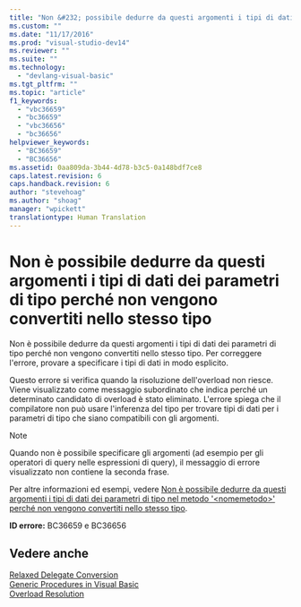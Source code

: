 ```yaml
---
title: "Non &#232; possibile dedurre da questi argomenti i tipi di dati dei parametri di tipo perch&#233; non vengono convertiti nello stesso tipo | Microsoft Docs"
ms.custom: ""
ms.date: "11/17/2016"
ms.prod: "visual-studio-dev14"
ms.reviewer: ""
ms.suite: ""
ms.technology: 
  - "devlang-visual-basic"
ms.tgt_pltfrm: ""
ms.topic: "article"
f1_keywords: 
  - "vbc36659"
  - "bc36659"
  - "vbc36656"
  - "bc36656"
helpviewer_keywords: 
  - "BC36659"
  - "BC36656"
ms.assetid: 0aa809da-3b44-4d78-b3c5-0a148bdf7ce8
caps.latest.revision: 6
caps.handback.revision: 6
author: "stevehoag"
ms.author: "shoag"
manager: "wpickett"
translationtype: Human Translation
---
```

# Non &#232; possibile dedurre da questi argomenti i tipi di dati dei parametri di tipo perch&#233; non vengono convertiti nello stesso tipo
Non è possibile dedurre da questi argomenti i tipi di dati dei parametri di tipo perché non vengono convertiti nello stesso tipo. Per correggere l'errore, provare a specificare i tipi di dati in modo esplicito.  
  
 Questo errore si verifica quando la risoluzione dell'overload non riesce. Viene visualizzato come messaggio subordinato che indica perché un determinato candidato di overload è stato eliminato. L'errore spiega che il compilatore non può usare l'inferenza del tipo per trovare tipi di dati per i parametri di tipo che siano compatibili con gli argomenti.  
  
> [!NOTE]
>  Quando non è possibile specificare gli argomenti \(ad esempio per gli operatori di query nelle espressioni di query\), il messaggio di errore visualizzato non contiene la seconda frase.  
  
 Per altre informazioni ed esempi, vedere [Non è possibile dedurre da questi argomenti i tipi di dati dei parametri di tipo nel metodo '\<nomemetodo\>' perché non vengono convertiti nello stesso tipo](../../visual-basic/misc/bc36660-bc36657.md).  
  
 **ID errore:** BC36659 e BC36656  
  
## Vedere anche  
 [Relaxed Delegate Conversion](../../visual-basic/programming-guide/language-features/delegates/relaxed-delegate-conversion.md)   
 [Generic Procedures in Visual Basic](../../visual-basic/programming-guide/language-features/data-types/generic-procedures.md)   
 [Overload Resolution](../../visual-basic/programming-guide/language-features/procedures/overload-resolution.md)
